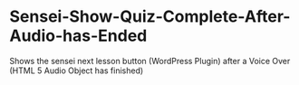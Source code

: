 # Sensei-Show-Quiz-Complete-After-Audio-has-Ended

Shows the sensei next lesson button (WordPress Plugin) after a Voice Over (HTML 5 Audio Object has finished)

